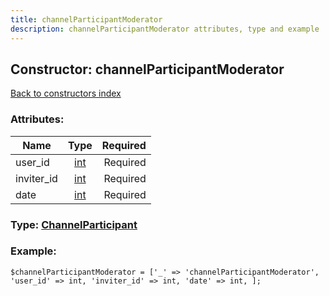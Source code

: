 ```yaml
---
title: channelParticipantModerator
description: channelParticipantModerator attributes, type and example
---
```

## Constructor: channelParticipantModerator  
[Back to constructors index](index.md)



### Attributes:

| Name     |    Type       | Required |
|----------|:-------------:|---------:|
|user\_id|[int](../types/int.md) | Required|
|inviter\_id|[int](../types/int.md) | Required|
|date|[int](../types/int.md) | Required|



### Type: [ChannelParticipant](../types/ChannelParticipant.md)


### Example:

```
$channelParticipantModerator = ['_' => 'channelParticipantModerator', 'user_id' => int, 'inviter_id' => int, 'date' => int, ];
```